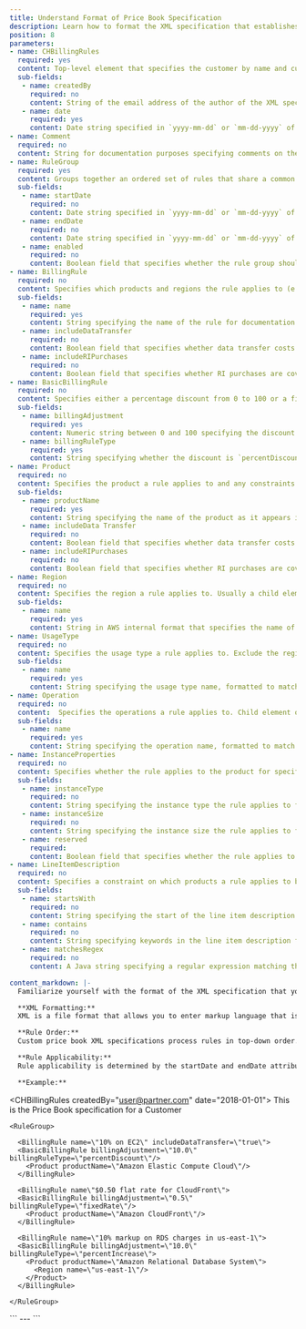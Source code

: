 ```yaml
---
title: Understand Format of Price Book Specification
description: Learn how to format the XML specification that establishes a custom price book.
position: 8
parameters:
- name: CHBillingRules
  required: yes
  content: Top-level element that specifies the customer by name and customer-id, and whether or not the customer gets a EC2 reserved instance volume discount or rate change.
  sub-fields:
   - name: createdBy
     required: no
     content: String of the email address of the author of the XML specification
   - name: date
     required: yes
     content: Date string specified in `yyyy-mm-dd` or `mm-dd-yyyy` of the date the XML specification was created
- name: Comment
  required: no
  content: String for documentation purposes specifying comments on the XML specification. Can be included in any element containing child elements.
- name: RuleGroup
  required: yes
  content: Groups together an ordered set of rules that share a common range of applicable dates. Child element of CHBillingRules.
  sub-fields:
   - name: startDate
     required: no
     content: Date string specified in `yyyy-mm-dd` or `mm-dd-yyyy` of the date the rule group should take effect. If no date is specified, the rule group takes effect for all months.
   - name: endDate
     required: no
     content: Date string specified in `yyyy-mm-dd` or `mm-dd-yyyy` of the date the rule group should cease effect. If no date is specified, the rule group takes effect for all months.
   - name: enabled
     required: no
     content: Boolean field that specifies whether the rule group should be enabled, or `true`, or disabled, or `false`. Default value is `true`.
- name: BillingRule
  required: no
  content: Specifies which products and regions the rule applies to (e.g. which products and regions) and how to apply the discount. Child element of RuleGroup. Discount Rules are evaluated top-down.
  sub-fields:
   - name: name
     required: yes
     content: String specifying the name of the rule for documentation purposes
   - name: includeDataTransfer
     required: no
     content: Boolean field that specifies whether data transfer costs are covered by the rule. Default value is `true`.
   - name: includeRIPurchases
     required: no
     content: Boolean field that specifies whether RI purchases are covered by the rule. Default value is `true`.
- name: BasicBillingRule
  required: no
  content: Specifies either a percentage discount from 0 to 100 or a fixed unit-price or rate. Child element of BillingRule.
  sub-fields:
   - name: billingAdjustment
     required: yes
     content: Numeric string between 0 and 100 specifying the discount or fixed rate amount
   - name: billingRuleType
     required: yes
     content: String specifying whether the discount is `percentDiscount`, `percentIncrease`, or `fixedRate`
- name: Product
  required: no
  content: Specifies the product a rule applies to and any constraints about when the rule should apply to the specified product. Usually a child element of BillingRule.
  sub-fields:
   - name: productName
     required: yes
     content: String specifying the name of the product as it appears in the billing file (case sensitive)
   - name: includeData Transfer
     required: no
     content: Boolean field that specifies whether data transfer costs are covered for this product. Overrides BillingRule. Default value is `true`.
   - name: includeRIPurchases
     required: no
     content: Boolean field that specifies whether RI purchases are covered for this product. Overrides BillingRule. Default value is `true`.
- name: Region
  required: no
  content: Specifies the region a rule applies to. Usually a child element of Product or BillingRule.
  sub-fields:
   - name: name
     required: yes
     content: String in AWS internal format that specifies the name of the region, such as `us-east-2`.
- name: UsageType
  required: no
  content: Specifies the usage type a rule applies to. Exclude the region on the billing file to apply UsageType to all regions and include the region to limit UsageType to that region. Child element of Product.
  sub-fields:
   - name: name
     required: yes
     content: String specifying the usage type name, formatted to match the usage type name on the billing file without the instance-type prefixes and suffixes.
- name: Operation
  required: no
  content:  Specifies the operations a rule applies to. Child element of Product.
  sub-fields:
   - name: name
     required: yes
     content: String specifying the operation name, formatted to match the operation name on the billing file.
- name: InstanceProperties
  required: no
  content: Specifies whether the rule applies to the product for specific instance types and sizes and for reservations. Child element of Product.
  sub-fields:
   - name: instanceType
     required: no
     content: String specifying the instance type the rule applies to for this product, such as `t2`
   - name: instanceSize
     required: no
     content: String specifying the instance size the rule applies to for this product, such as `8xlarge`
   - name: reserved
     required:
     content: Boolean field that specifies whether the rule applies to only reserved instances. Default value is `false`.
- name: LineItemDescription
  required: no
  content: Specifies a constraint on which products a rule applies to based on the contents of the line item description field in the billing file. Child element of Product.
  sub-fields:
   - name: startsWith
     required: no
     content: String specifying the start of the line item description field
   - name: contains
     required: no
     content: String specifying keywords in the line item description field
   - name: matchesRegex
     required: no
     content: A Java string specifying a regular expression matching the line item description field

content_markdown: |-
  Familiarize yourself with the format of the XML specification that you can post to define the custom price book for a customer.

  **XML Formatting:**
  XML is a file format that allows you to enter markup language that is both human-readable and machine-readable. Custom price book specifications are written in XML. To write your specifications, you need an XML editor. If you don’t already have an XML editor, CloudHealth recommends [XML Spear](http://www.donkeydevelopment.com/).

  **Rule Order:**
  Custom price book XML specifications process rules in top-down order. The first applicable rule that satisfies all specified constraints for a line item is used, and then no subsequent rules are used for that line item. If no applicable and matching rule is found, the line item will have a 0% calculated price adjustment.

  **Rule Applicability:**
  Rule applicability is determined by the startDate and endDate attributes in enabled RuleGroup elements. startDates and endDates are inclusive. Whether or not an applicable rule is actually used depends on its order relative to other rules and the constraints it specifies for matching line items.

  **Example:**

  ```
  <CHBillingRules createdBy=\"user@partner.com\" date=\"2018-01-01\">
    <Comment>This is the Price Book specification for a Customer</Comment>

    <RuleGroup>

      <BillingRule name=\"10% on EC2\" includeDataTransfer=\"true\">
      <BasicBillingRule billingAdjustment=\"10.0\" billingRuleType=\"percentDiscount\"/>
        <Product productName=\"Amazon Elastic Compute Cloud\"/>
      </BillingRule>

      <BillingRule name\"$0.50 flat rate for CloudFront\">
      <BasicBillingRule billingAdjustment=\"0.5\" billingRuleType=\"fixedRate\"/>
        <Product productName=\"Amazon CloudFront\"/>
      </BillingRule>

      <BillingRule name=\"10% markup on RDS charges in us-east-1\">
      <BasicBillingRule billingAdjustment=\"10.0\" billingRuleType=\"percentIncrease\">
        <Product productName=\"Amazon Relational Database System\">
          <Region name=\"us-east-1\"/>
        </Product>
      </BillingRule>

    </RuleGroup>

  </CHBillingRules>
  ```
---
```

